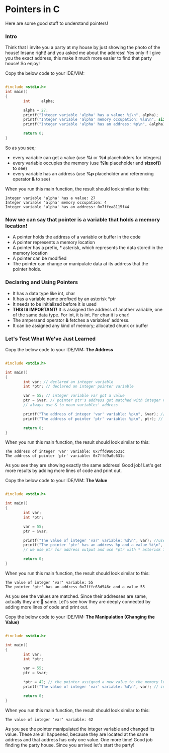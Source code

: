 # Pointers in C

Here are some good stuff to understand pointers!

### Intro
Think that I invite you a party at my house by just showing the photo of the house!
Insane right! and you asked me about the address! Yes only if I give you the exact address, this make it much more easier to find that party house! So enjoy!

Copy the below code to your IDE/VIM:

```c

#include <stdio.h>
int main()
{
        int     alpha;

        alpha = 27;
        printf("Integer variable 'alpha' has a value: %i\n", alpha);
        printf("Integer variable 'alpha' memory occupation: %lu\n", sizeof(alpha));
        printf("Integer variable 'alpha' has an address: %p\n", &alpha);

        return 0;
}
```
So as you see;
- every variable can get a value (use **%i** or **%d** placeholders for integers)
- every variable occupies the memory (use **%lu** placeholder and **sizeof()** to see)
- every variable has an address (use **%p** placeholder and referencing operator **&** to see)

When you run this main function, the result should look similar to this:
```
Integer variable 'alpha' has a value: 27
Integer variable 'alpha' memory occupation: 4
Integer variable 'alpha' has an address: 0x7ffea8115f44
```
### Now we can say that pointer is a variable that holds a memory location!
- A pointer holds the address of a variable or buffer in the code
- A pointer represents a memory location
- A pointer has a prefix, * asterisk, which represents the data stored in the memory location
- A pointer can be modified
- The pointer can change or manipulate data at its address that the pointer holds.

### Declaring and Using Pointers
- It has a data type like int, char 
- It has a variable name prefixed by an asterisk *ptr
- It needs to be initialized before it is used
- **THIS IS IMPORTANT!** It is assigned the address of another variable, one of the same data type. 
For int, it is int. For char it is char!
- The ampersand operator **&** fetches a variables' address.
- It can be assigned any kind of memory; allocated chunk or buffer 

### Let's Test What We've Just Learned

Copy the below code to your IDE/VIM:
**The Address**

```c

#include <stdio.h>

int main()
{
        int var; // declared an integer variable
        int *ptr; // declared an integer pointer variable

        var = 55; // integer variable var got a value
        ptr = &var; // pointer ptr's address got matched with integer variable var's address
        // always use & to mean variables' address

        printf("The address of integer 'var' variable: %p\n", &var); // use & to fetch variables' address
        printf("The address of pointer 'ptr' variable: %p\n", ptr); // use %p placeholder to print address

        return 0;
}
```
When you run this main function, the result should look similar to this:
```
The address of integer 'var' variable: 0x7ffd9a0c631c
The address of pointer 'ptr' variable: 0x7ffd9a0c631c
```
As you see they are showing exactly the same address! Good job!
Let's get more results by adding more lines of code and print out.

Copy the below code to your IDE/VIM:
**The Value**

```c

#include <stdio.h>

int main()
{
        int var; 
        int *ptr;

        var = 55; 
        ptr = &var;

        printf("The value of integer 'var' variable: %d\n", var); //use %d or %i to get the value
        printf("The pointer 'ptr' has an address %p and a value %i\n", ptr, *ptr); // use %p to get address 
        // we use ptr for address output and use *ptr with * asterisk for the value output

        return 0;
}
```
When you run this main function, the result should look similar to this:
```
The value of integer 'var' variable: 55
The pointer 'ptr' has an address 0x7fffc63d546c and a value 55
```
As you see the values are matched.
Since their addresses are same, actually they are :100: same.
Let's see how they are deeply connected by adding more lines of code and print out.

Copy the below code to your IDE/VIM:
**The Manipulation (Changing the Value)**

```c

#include <stdio.h>

int main()
{
        int var; 
        int *ptr;

        var = 55; 
        ptr = &var;

        *ptr = 42; // the pointer assigned a new value to the memory location
        printf("The value of integer 'var' variable: %d\n", var); // integer variable 'var' now represents the new value

        return 0;
}
```
When you run this main function, the result should look similar to this:
```
The value of integer 'var' variable: 42
```

As you see the pointer manipulated the integer variable and changed its value.
These are all happened, because they are located at the same address and that address has only one value.
One more time! Good job finding the party house. Since you arrived let's start the party!
